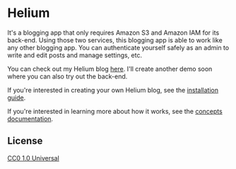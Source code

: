 # Helium

It's a blogging app that only requires Amazon S3 and Amazon IAM for its back-end. Using those two services, this blogging app is able to work like any other blogging app. You can authenticate yourself safely as an admin to write and edit posts and manage settings, etc.
 
You can check out my Helium blog [here](http://mk-helium-blog.s3-website-us-east-1.amazonaws.com/#!/). I'll create another demo soon where you can also try out the back-end.

If you're interested in creating your own Helium blog, see the [installation guide](/wiki/Installation-guide).

If you're interested in learning more about how it works, see the [concepts documentation](/wiki/concepts).

## License

[CC0 1.0 Universal](http://creativecommons.org/publicdomain/zero/1.0/)